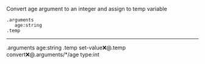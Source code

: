Convert age argument to an integer and assign to temp variable

```hyperlambda
.arguments
   age:string
.temp
```
---
.arguments
   age:string
.temp
set-value:x:@.temp
   convert:x:@.arguments/*/age
      type:int
